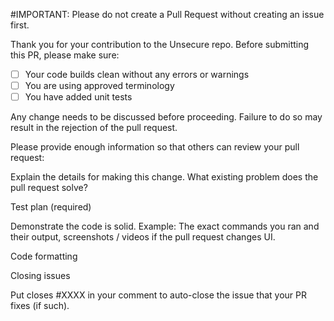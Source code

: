 #IMPORTANT: Please do not create a Pull Request without creating an issue first.

Thank you for your contribution to the Unsecure repo. 
Before submitting this PR, please make sure:

- [ ] Your code builds clean without any errors or warnings
- [ ] You are using approved terminology
- [ ] You have added unit tests

Any change needs to be discussed before proceeding. Failure to do so may result in the rejection of the pull request.

Please provide enough information so that others can review your pull request:

Explain the details for making this change. What existing problem does the pull request solve?

Test plan (required)

Demonstrate the code is solid. Example: The exact commands you ran and their output, screenshots / videos if the pull request changes UI.

Code formatting

Closing issues

Put closes #XXXX in your comment to auto-close the issue that your PR fixes (if such).


